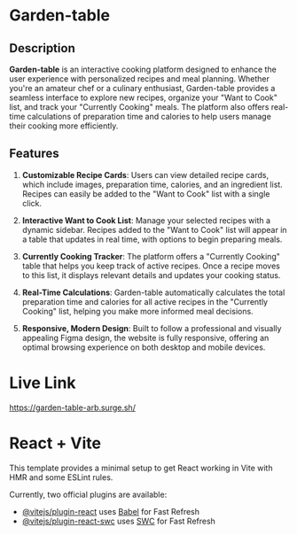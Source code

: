# Garden-table

## Description
**Garden-table** is an interactive cooking platform designed to enhance the user experience with personalized recipes and meal planning. Whether you're an amateur chef or a culinary enthusiast, Garden-table provides a seamless interface to explore new recipes, organize your "Want to Cook" list, and track your "Currently Cooking" meals. The platform also offers real-time calculations of preparation time and calories to help users manage their cooking more efficiently.
## Features
1. **Customizable Recipe Cards**: Users can view detailed recipe cards, which include images, preparation time, calories, and an ingredient list. Recipes can easily be added to the "Want to Cook" list with a single click.
   
2. **Interactive Want to Cook List**: Manage your selected recipes with a dynamic sidebar. Recipes added to the "Want to Cook" list will appear in a table that updates in real time, with options to begin preparing meals.

3. **Currently Cooking Tracker**: The platform offers a "Currently Cooking" table that helps you keep track of active recipes. Once a recipe moves to this list, it displays relevant details and updates your cooking status.

4. **Real-Time Calculations**: Garden-table automatically calculates the total preparation time and calories for all active recipes in the "Currently Cooking" list, helping you make more informed meal decisions.

5. **Responsive, Modern Design**: Built to follow a professional and visually appealing Figma design, the website is fully responsive, offering an optimal browsing experience on both desktop and mobile devices.

# Live Link
https://garden-table-arb.surge.sh/


# React + Vite

This template provides a minimal setup to get React working in Vite with HMR and some ESLint rules.

Currently, two official plugins are available:

- [@vitejs/plugin-react](https://github.com/vitejs/vite-plugin-react/blob/main/packages/plugin-react/README.md) uses [Babel](https://babeljs.io/) for Fast Refresh
- [@vitejs/plugin-react-swc](https://github.com/vitejs/vite-plugin-react-swc) uses [SWC](https://swc.rs/) for Fast Refresh
